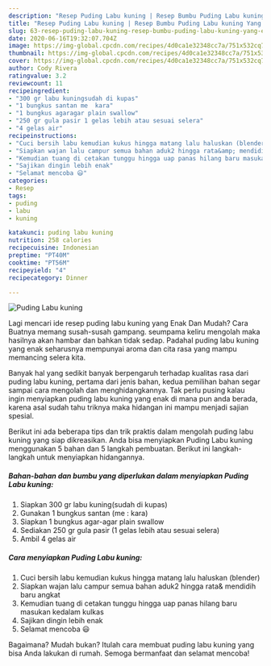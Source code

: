 ```yaml
---
description: "Resep Puding Labu kuning | Resep Bumbu Puding Labu kuning Yang Enak Dan Mudah"
title: "Resep Puding Labu kuning | Resep Bumbu Puding Labu kuning Yang Enak Dan Mudah"
slug: 63-resep-puding-labu-kuning-resep-bumbu-puding-labu-kuning-yang-enak-dan-mudah
date: 2020-06-16T19:32:07.704Z
image: https://img-global.cpcdn.com/recipes/4d0ca1e32348cc7a/751x532cq70/puding-labu-kuning-foto-resep-utama.jpg
thumbnail: https://img-global.cpcdn.com/recipes/4d0ca1e32348cc7a/751x532cq70/puding-labu-kuning-foto-resep-utama.jpg
cover: https://img-global.cpcdn.com/recipes/4d0ca1e32348cc7a/751x532cq70/puding-labu-kuning-foto-resep-utama.jpg
author: Cody Rivera
ratingvalue: 3.2
reviewcount: 11
recipeingredient:
- "300 gr labu kuningsudah di kupas"
- "1 bungkus santan me  kara"
- "1 bungkus agaragar plain swallow"
- "250 gr gula pasir 1 gelas lebih atau sesuai selera"
- "4 gelas air"
recipeinstructions:
- "Cuci bersih labu kemudian kukus hingga matang lalu haluskan (blender)"
- "Siapkan wajan lalu campur semua bahan aduk2 hingga rata&amp; mendidih baru angkat"
- "Kemudian tuang di cetakan tunggu hingga uap panas hilang baru masukan kedalam kulkas"
- "Sajikan dingin lebih enak"
- "Selamat mencoba 😃"
categories:
- Resep
tags:
- puding
- labu
- kuning

katakunci: puding labu kuning 
nutrition: 258 calories
recipecuisine: Indonesian
preptime: "PT40M"
cooktime: "PT56M"
recipeyield: "4"
recipecategory: Dinner

---
```



![Puding Labu kuning](https://img-global.cpcdn.com/recipes/4d0ca1e32348cc7a/751x532cq70/puding-labu-kuning-foto-resep-utama.jpg)

Lagi mencari ide resep puding labu kuning yang Enak Dan Mudah? Cara Buatnya memang susah-susah gampang. seumpama keliru mengolah maka hasilnya akan hambar dan bahkan tidak sedap. Padahal puding labu kuning yang enak seharusnya mempunyai aroma dan cita rasa yang mampu memancing selera kita.



Banyak hal yang sedikit banyak berpengaruh terhadap kualitas rasa dari puding labu kuning, pertama dari jenis bahan, kedua pemilihan bahan segar sampai cara mengolah dan menghidangkannya. Tak perlu pusing kalau ingin menyiapkan puding labu kuning yang enak di mana pun anda berada, karena asal sudah tahu triknya maka hidangan ini mampu menjadi sajian spesial.


Berikut ini ada beberapa tips dan trik praktis dalam mengolah puding labu kuning yang siap dikreasikan. Anda bisa menyiapkan Puding Labu kuning menggunakan 5 bahan dan 5 langkah pembuatan. Berikut ini langkah-langkah untuk menyiapkan hidangannya.

<!--inarticleads1-->

##### Bahan-bahan dan bumbu yang diperlukan dalam menyiapkan Puding Labu kuning:

1. Siapkan 300 gr labu kuning(sudah di kupas)
1. Gunakan 1 bungkus santan (me : kara)
1. Siapkan 1 bungkus agar-agar plain swallow
1. Sediakan 250 gr gula pasir (1 gelas lebih atau sesuai selera)
1. Ambil 4 gelas air




<!--inarticleads2-->

##### Cara menyiapkan Puding Labu kuning:

1. Cuci bersih labu kemudian kukus hingga matang lalu haluskan (blender)
1. Siapkan wajan lalu campur semua bahan aduk2 hingga rata&amp; mendidih baru angkat
1. Kemudian tuang di cetakan tunggu hingga uap panas hilang baru masukan kedalam kulkas
1. Sajikan dingin lebih enak
1. Selamat mencoba 😃




Bagaimana? Mudah bukan? Itulah cara membuat puding labu kuning yang bisa Anda lakukan di rumah. Semoga bermanfaat dan selamat mencoba!
